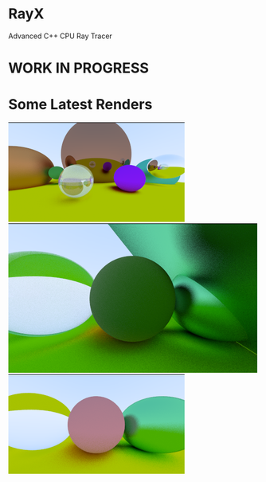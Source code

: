 # RayX
Advanced C++ CPU Ray Tracer

# WORK IN PROGRESS

# Some Latest Renders

![Image](./Renders/0007.png)
![Image](./Renders/0006.png)
![Image](./Renders/0005.png)